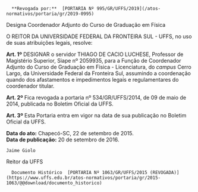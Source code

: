       **Revogada por:**  [PORTARIA Nº 995/GR/UFFS/2019](/atos-normativos/portaria/gr/2019-0995) 

   Designa Coordenador Adjunto do Curso de Graduação em Física  

O REITOR DA UNIVERSIDADE FEDERAL DA FRONTEIRA SUL - UFFS, no uso de suas atribuições legais, resolve:

 **Art. 1º** DESIGNAR o servidor THIAGO DE CACIO LUCHESE, Professor de Magistério Superior, Siape nº 2059935, para a Função de Coordenador Adjunto do Curso de Graduação em Física - Licenciatura, do *campus* Cerro Largo, da Universidade Federal da Fronteira Sul, assumindo a coordenação quando dos afastamentos e impedimentos legais e regulamentares do coordenador titular.

 **Art. 2º** Fica revogada a portaria nº 534/GR/UFFS/2014, de 09 de maio de 2014, publicada no Boletim Oficial da UFFS.

 **Art. 3º** Esta Portaria entra em vigor na data de sua publicação no Boletim Oficial da UFFS.

  

   **Data do ato:** Chapecó-SC, 22 de setembro de 2015.   
 **Data de publicação:**  20 de setembro de 2016. 

    Jaime Giolo   
 Reitor da UFFS 

      Documento Histórico  [PORTARIA Nº 1063/GR/UFFS/2015 (REVOGADA)](https://www.uffs.edu.br/atos-normativos/portaria/gr/2015-1063/@@download/documento_historico)     
      